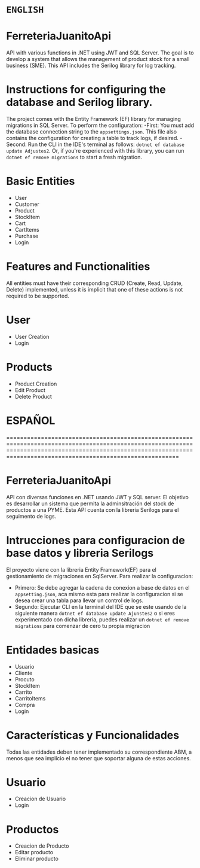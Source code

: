 `ENGLISH`
====================================================================================================================================================================================================================
# FerreteriaJuanitoApi
API with various functions in .NET using JWT and SQL Server. 
The goal is to develop a system that allows the management of product stock for a small business (SME).
This API includes the Serilog library for log tracking.

# Instructions for configuring the database and Serilog library.
The project comes with the Entity Framework (EF) library for managing migrations in SQL Server.
To perform the configuration:
-First: You must add the database connection string to the `appsettings.json`. This file also contains the configuration for creating a table to track logs, if desired.
-Second: Run the CLI in the IDE's terminal as follows: `dotnet ef database update Adjustes2`. Or, if you're experienced with this library, you can run `dotnet ef remove migrations` to start a fresh migration.

# Basic Entities
- User
- Customer
- Product
- StockItem
- Cart
- CartItems
- Purchase
- Login

# Features and Functionalities
All entities must have their corresponding CRUD (Create, Read, Update, Delete) implemented, unless it is implicit that one of these actions is not required to be supported.

# User
- User Creation
- Login

# Products
- Product Creation
- Edit Product
- Delete Product




# ESPAÑOL
====================================================================================================================================================================================================================
# FerreteriaJuanitoApi
API con diversas funciones en .NET usando JWT y SQL server.
El objetivo es desarrollar un sistema que permita la adminsitración del stock de productos a una PYME.
Esta API cuenta con la libreria Serilogs para el seguimento de logs.

# Intrucciones para configuracion de base datos y libreria Serilogs
El proyecto viene con la libreria Entity Framework(EF) para el gestionamiento de migraciones en SqlServer.
Para realizar la configuracion:
- Primero: Se debe agregar la cadena de conexion a base de datos en el `appsetting.json`, aca mismo esta para realizar la configuracion si se desea crear una tabla para llevar un control de logs.
- Segundo: Ejecutar CLI en la terminal del IDE que se este usando de la siguiente manera `dotnet ef database update Ajunstes2` o si eres experimentado con dicha libreria, puedes realizar un `dotnet ef remove migrations` para comenzar de cero tu propia migracion

# Entidades basicas
  - Usuario
  - Cliente
  - Procuto
  - StockItem
  - Carrito
  - CarritoItems
  - Compra
  - Login

  # Características y Funcionalidades
  Todas las entidades deben tener implementado su correspondiente ABM, a menos que sea implício el no tener que soportar alguna de estas acciones.

  # Usuario
  - Creacion de Usuario
  - Login

  # Productos
  - Creacion de Producto
  - Editar producto
  - Eliminar producto
  
